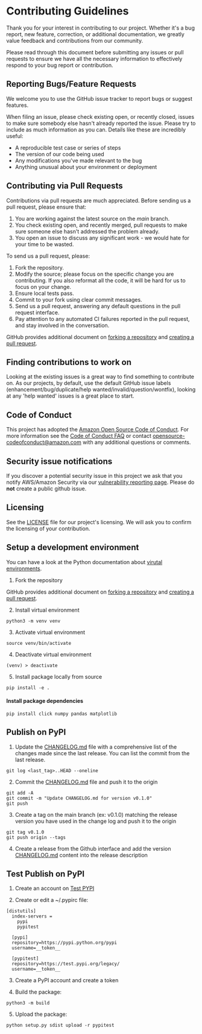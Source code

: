 # Contributing Guidelines

Thank you for your interest in contributing to our project. Whether it's a bug report, new feature, correction, or additional
documentation, we greatly value feedback and contributions from our community.

Please read through this document before submitting any issues or pull requests to ensure we have all the necessary
information to effectively respond to your bug report or contribution.


## Reporting Bugs/Feature Requests

We welcome you to use the GitHub issue tracker to report bugs or suggest features.

When filing an issue, please check existing open, or recently closed, issues to make sure somebody else hasn't already
reported the issue. Please try to include as much information as you can. Details like these are incredibly useful:

* A reproducible test case or series of steps
* The version of our code being used
* Any modifications you've made relevant to the bug
* Anything unusual about your environment or deployment


## Contributing via Pull Requests
Contributions via pull requests are much appreciated. Before sending us a pull request, please ensure that:

1. You are working against the latest source on the *main* branch.
2. You check existing open, and recently merged, pull requests to make sure someone else hasn't addressed the problem already.
3. You open an issue to discuss any significant work - we would hate for your time to be wasted.

To send us a pull request, please:

1. Fork the repository.
2. Modify the source; please focus on the specific change you are contributing. If you also reformat all the code, it will be hard for us to focus on your change.
3. Ensure local tests pass.
4. Commit to your fork using clear commit messages.
5. Send us a pull request, answering any default questions in the pull request interface.
6. Pay attention to any automated CI failures reported in the pull request, and stay involved in the conversation.

GitHub provides additional document on [forking a repository](https://help.github.com/articles/fork-a-repo/) and
[creating a pull request](https://help.github.com/articles/creating-a-pull-request/).


## Finding contributions to work on
Looking at the existing issues is a great way to find something to contribute on. As our projects, by default, use the default GitHub issue labels (enhancement/bug/duplicate/help wanted/invalid/question/wontfix), looking at any 'help wanted' issues is a great place to start.


## Code of Conduct
This project has adopted the [Amazon Open Source Code of Conduct](https://aws.github.io/code-of-conduct).
For more information see the [Code of Conduct FAQ](https://aws.github.io/code-of-conduct-faq) or contact
opensource-codeofconduct@amazon.com with any additional questions or comments.


## Security issue notifications
If you discover a potential security issue in this project we ask that you notify AWS/Amazon Security via our [vulnerability reporting page](http://aws.amazon.com/security/vulnerability-reporting/). Please do **not** create a public github issue.


## Licensing

See the [LICENSE](LICENSE) file for our project's licensing. We will ask you to confirm the licensing of your contribution.


## Setup a development environment

You can have a look at the Python documentation about [virutal environments](https://docs.python.org/3/library/venv.html).

1. Fork the repository

GitHub provides additional document on [forking a repository](https://help.github.com/articles/fork-a-repo/) and
[creating a pull request](https://help.github.com/articles/creating-a-pull-request/).

2. Install virtual environment

```
python3 -m venv venv    
```

3. Activate virtual environment

```
source venv/bin/activate   
```

4. Deactivate virtual environment

```
(venv) > deactivate   
```

5. Install package locally from source

```
pip install -e .
```

#### Install package dependencies

```
pip install click numpy pandas matplotlib
```


## Publish on PyPI

1. Update the [CHANGELOG.md](CHANGELOG.md) file with a comprehensive list of the changes made since the last release. You can list the commit from the last release.

```
git log <last_tag>..HEAD --oneline
```

2. Commit the [CHANGELOG.md](CHANGELOG.md) file and push it to the origin

```
git add -A
git commit -m "Update CHANGELOG.md for version v0.1.0"
git push
```

3. Create a tag on the main branch (ex: v0.1.0) matching the release version you have used in the change log and push it to the origin

```
git tag v0.1.0
git push origin --tags
```

4. Create a release from the Github interface and add the version [CHANGELOG.md](CHANGELOG.md) content into the release description

## Test Publish on PyPI

1. Create an account on [Test PYPI](https://test.pypi.org/manage/projects/)

2. Create or edit a ~/.pypirc file:

```
[distutils]
  index-servers =
    pypi
    pypitest
  
  [pypi]
  repository=https://pypi.python.org/pypi
  username=__token__
  
  [pypitest]
  repository=https://test.pypi.org/legacy/
  username=__token__

```

3. Create a PyPI account and create a token

4. Build the package:

```
python3 -m build 
```

5. Upload the package:

```
python setup.py sdist upload -r pypitest
```